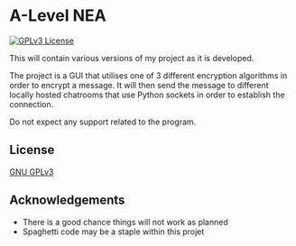 
# A-Level NEA

[![GPLv3 License](https://img.shields.io/badge/License-GPL%20v3-yellow.svg)](https://opensource.org/licenses/)

This will contain various versions of my project as it is developed.

The project is a GUI that utilises one of 3 different encryption algorithms in order to encrypt a message. It will then send the message to different locally hosted chatrooms that use Python sockets in order to establish the connection. 

Do not expect any support related to the program.


## License

[GNU GPLv3](https://choosealicense.com/licenses/gpl-3.0/)


## Acknowledgements

 - There is a good chance things will not work as planned
 - Spaghetti code may be a staple within this projet

